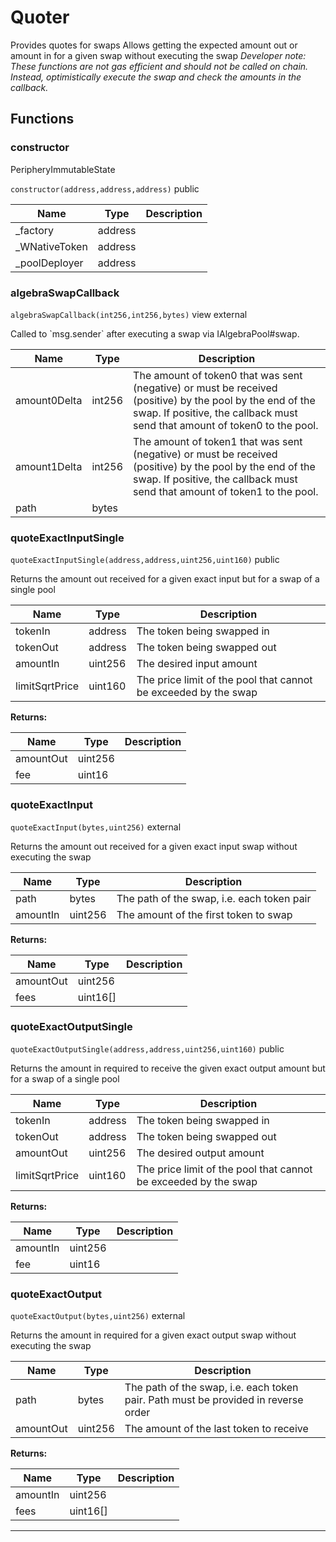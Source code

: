 

# Quoter

Provides quotes for swaps
Allows getting the expected amount out or amount in for a given swap without executing the swap
*Developer note: These functions are not gas efficient and should _not_ be called on chain. Instead, optimistically execute
the swap and check the amounts in the callback.*




## Functions
### constructor

PeripheryImmutableState

`constructor(address,address,address)`  public





| Name | Type | Description |
| ---- | ---- | ----------- |
| _factory | address |  |
| _WNativeToken | address |  |
| _poolDeployer | address |  |


### algebraSwapCallback


`algebraSwapCallback(int256,int256,bytes)` view external

Called to &#x60;msg.sender&#x60; after executing a swap via IAlgebraPool#swap.



| Name | Type | Description |
| ---- | ---- | ----------- |
| amount0Delta | int256 | The amount of token0 that was sent (negative) or must be received (positive) by the pool by the end of the swap. If positive, the callback must send that amount of token0 to the pool. |
| amount1Delta | int256 | The amount of token1 that was sent (negative) or must be received (positive) by the pool by the end of the swap. If positive, the callback must send that amount of token1 to the pool. |
| path | bytes |  |


### quoteExactInputSingle


`quoteExactInputSingle(address,address,uint256,uint160)`  public

Returns the amount out received for a given exact input but for a swap of a single pool



| Name | Type | Description |
| ---- | ---- | ----------- |
| tokenIn | address | The token being swapped in |
| tokenOut | address | The token being swapped out |
| amountIn | uint256 | The desired input amount |
| limitSqrtPrice | uint160 | The price limit of the pool that cannot be exceeded by the swap |

**Returns:**

| Name | Type | Description |
| ---- | ---- | ----------- |
| amountOut | uint256 |  |
| fee | uint16 |  |

### quoteExactInput


`quoteExactInput(bytes,uint256)`  external

Returns the amount out received for a given exact input swap without executing the swap



| Name | Type | Description |
| ---- | ---- | ----------- |
| path | bytes | The path of the swap, i.e. each token pair |
| amountIn | uint256 | The amount of the first token to swap |

**Returns:**

| Name | Type | Description |
| ---- | ---- | ----------- |
| amountOut | uint256 |  |
| fees | uint16[] |  |

### quoteExactOutputSingle


`quoteExactOutputSingle(address,address,uint256,uint160)`  public

Returns the amount in required to receive the given exact output amount but for a swap of a single pool



| Name | Type | Description |
| ---- | ---- | ----------- |
| tokenIn | address | The token being swapped in |
| tokenOut | address | The token being swapped out |
| amountOut | uint256 | The desired output amount |
| limitSqrtPrice | uint160 | The price limit of the pool that cannot be exceeded by the swap |

**Returns:**

| Name | Type | Description |
| ---- | ---- | ----------- |
| amountIn | uint256 |  |
| fee | uint16 |  |

### quoteExactOutput


`quoteExactOutput(bytes,uint256)`  external

Returns the amount in required for a given exact output swap without executing the swap



| Name | Type | Description |
| ---- | ---- | ----------- |
| path | bytes | The path of the swap, i.e. each token pair. Path must be provided in reverse order |
| amountOut | uint256 | The amount of the last token to receive |

**Returns:**

| Name | Type | Description |
| ---- | ---- | ----------- |
| amountIn | uint256 |  |
| fees | uint16[] |  |



---


